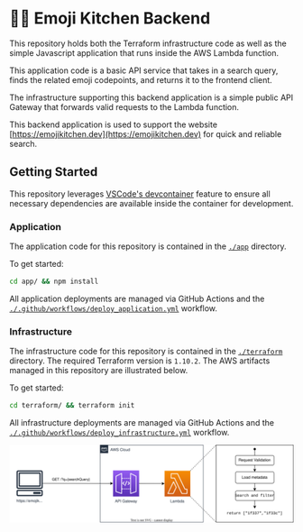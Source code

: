 # 🧑‍🍳 Emoji Kitchen Backend

This repository holds both the Terraform infrastructure code as well as the simple Javascript application that runs inside the AWS Lambda function.

This application code is a basic API service that takes in a search query, finds the related emoji codepoints, and returns it to the frontend client.

The infrastructure supporting this backend application is a simple public API Gateway that forwards valid requests to the Lambda function.

This backend application is used to support the website [https://emojikitchen.dev](https://emojikitchen.dev) for quick and reliable search.

## Getting Started

This repository leverages [VSCode's devcontainer](https://code.visualstudio.com/docs/remote/containers) feature to ensure all necessary dependencies are available inside the container for development.

### Application

The application code for this repository is contained in the [`./app`](./app) directory.

To get started:

```bash
cd app/ && npm install
```

All application deployments are managed via GitHub Actions and the [`./.github/workflows/deploy_application.yml`](./.github/workflows/deploy_application.yml) workflow.

### Infrastructure

The infrastructure code for this repository is contained in the [`./terraform`](./terraform) directory. The required Terraform version is `1.10.2`. The AWS artifacts managed in this repository are illustrated below.

To get started:

```bash
cd terraform/ && terraform init
```

All infrastructure deployments are managed via GitHub Actions and the [`./.github/workflows/deploy_infrastructure.yml`](./.github/workflows/deploy_infrastructure.yml) workflow.

![](./assets/architecture.svg)
